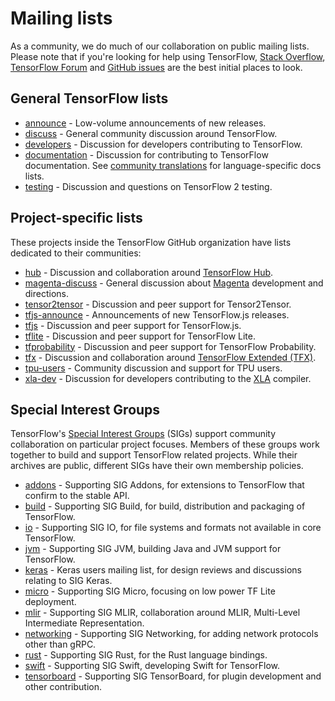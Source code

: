 # Mailing lists

As a community, we do much of our collaboration on public mailing lists. Please
note that if you're looking for help using TensorFlow,
[Stack Overflow](https://stackoverflow.com/questions/tagged/tensorflow), [TensorFlow Forum](https://discuss.tensorflow.org/) and
[GitHub issues](https://github.com/tensorflow/tensorflow/issues) are the best
initial places to look.

## General TensorFlow lists

*   [announce](https://groups.google.com/a/tensorflow.org/d/forum/announce) -
    Low-volume announcements of new releases.
*   [discuss](https://groups.google.com/a/tensorflow.org/d/forum/discuss) -
    General community discussion around TensorFlow.
*   [developers](https://groups.google.com/a/tensorflow.org/d/forum/developers) -
    Discussion for developers contributing to TensorFlow.
*   [documentation](https://groups.google.com/a/tensorflow.org/d/forum/docs) -
    Discussion for contributing to TensorFlow documentation. See
    [community translations](https://www.tensorflow.org/community/contribute/docs#community_translations)
    for language-specific docs lists.
*   [testing](https://groups.google.com/a/tensorflow.org/d/forum/testing) -
    Discussion and questions on TensorFlow 2 testing.

## Project-specific lists

These projects inside the TensorFlow GitHub organization have lists dedicated to their communities:

*   [hub](https://groups.google.com/a/tensorflow.org/d/forum/hub) - Discussion
    and collaboration around
    [TensorFlow Hub](https://github.com/tensorflow/hub).
*   [magenta-discuss](https://groups.google.com/a/tensorflow.org/d/forum/magenta-discuss) -
    General discussion about [Magenta](https://magenta.tensorflow.org/)
    development and directions.
*   [tensor2tensor](https://groups.google.com/d/forum/tensor2tensor) -
    Discussion and peer support for Tensor2Tensor.
*   [tfjs-announce](https://groups.google.com/a/tensorflow.org/d/forum/tfjs-announce) -
    Announcements of new TensorFlow.js releases.
*   [tfjs](https://groups.google.com/a/tensorflow.org/d/forum/tfjs) - Discussion
    and peer support for TensorFlow.js.
*   [tflite](https://groups.google.com/a/tensorflow.org/d/forum/tflite) -
    Discussion and peer support for TensorFlow Lite.
*   [tfprobability](https://groups.google.com/a/tensorflow.org/d/forum/tfprobability) -
    Discussion and peer support for TensorFlow Probability.
*   [tfx](https://groups.google.com/a/tensorflow.org/forum/#!forum/tfx) -
    Discussion and collaboration around [TensorFlow Extended (TFX)](https://www.tensorflow.org/tfx/).
*   [tpu-users](https://groups.google.com/a/tensorflow.org/d/forum/tpu-users) -
    Community discussion and support for TPU users.
*   [xla-dev](https://groups.google.com/forum/#!forum/xla-dev) - Discussion for
    developers contributing to the [XLA](https://www.tensorflow.org/xla)
    compiler.

## Special Interest Groups

TensorFlow's
[Special Interest Groups](https://github.com/tensorflow/community/tree/master/sigs) (SIGs)
support community collaboration on particular project focuses. Members of these
groups work together to build and support TensorFlow related projects. While their
archives are public, different SIGs have their own membership policies.

*   [addons](https://groups.google.com/a/tensorflow.org/d/forum/addons) -
    Supporting SIG Addons, for extensions to TensorFlow that confirm to the
    stable API.
*   [build](https://groups.google.com/a/tensorflow.org/d/forum/build) -
    Supporting SIG Build, for build, distribution and packaging of TensorFlow.
*   [io](https://groups.google.com/a/tensorflow.org/d/forum/io) - Supporting SIG
    IO, for file systems and formats not available in core TensorFlow.
*   [jvm](https://groups.google.com/a/tensorflow.org/d/forum/jvm) - Supporting
    SIG JVM, building Java and JVM support for TensorFlow.
*   [keras](https://groups.google.com/forum/#!forum/keras-users) - Keras users
    mailing list, for design reviews and discussions relating to SIG Keras.
*   [micro](https://groups.google.com/a/tensorflow.org/d/forum/micro) -
    Supporting SIG Micro, focusing on low power TF Lite deployment.
*   [mlir](https://groups.google.com/a/tensorflow.org/d/forum/mlir) - Supporting
    SIG MLIR, collaboration around MLIR, Multi-Level Intermediate
    Representation.
*   [networking](https://groups.google.com/a/tensorflow.org/d/forum/networking) -
    Supporting SIG Networking, for adding network protocols other than gRPC.
*   [rust](https://groups.google.com/a/tensorflow.org/d/forum/rust) - Supporting
    SIG Rust, for the Rust language bindings.
*   [swift](https://groups.google.com/a/tensorflow.org/d/forum/swift) -
    Supporting SIG Swift, developing Swift for TensorFlow.
*   [tensorboard](https://groups.google.com/a/tensorflow.org/d/forum/tensorboard) -
    Supporting SIG TensorBoard, for plugin development and other contribution.
